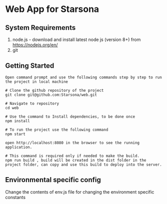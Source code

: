 # Web App for Starsona

## System Requirements
1. node.js - download and install latest node js (version 8+) from https://nodejs.org/en/
2. git 

## Getting Started
```
Open command prompt and use the following commands step by step to run the project in local machine

# Clone the github repository of the project
git clone git@github.com:Starsona/web.git

# Navigate to repository
cd web

# Use the command to Install dependencies, to be done once 
npm install

# To run the project use the following command
npm start

open http://localhost:8080 in the browser to see the running application.  

# This command is required only if needed to make the build. 
npm run build , build will be created in the dist folder in the project folder, can copy and use this build to deploy into the server.

```
## Environmental specific config 
Change the contents of env.js file for changing the environment specific constants
